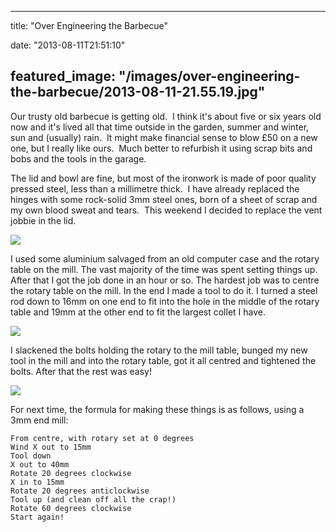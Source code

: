 
---
title: "Over Engineering the Barbecue"

date: "2013-08-11T21:51:10"

featured_image: "/images/over-engineering-the-barbecue/2013-08-11-21.55.19.jpg"
---


Our trusty old barbecue is getting old.  I think it's about five or six years old now and it's lived all that time outside in the garden, summer and winter, sun and (usually) rain.  It might make financial sense to blow £50 on a new one, but I really like ours.  Much better to refurbish it using scrap bits and bobs and the tools in the garage.

The lid and bowl are fine, but most of the ironwork is made of poor quality pressed steel, less than a millimetre thick.  I have already replaced the hinges with some rock-solid 3mm steel ones, born of a sheet of scrap and my own blood sweat and tears.  This weekend I decided to replace the vent jobbie in the lid.

<a href="/images/over-engineering-the-barbecue/2013-08-11-21.55.19.jpg"><img src="/images/over-engineering-the-barbecue/2013-08-11-21.55.19.jpg"/></a>

I used some aluminium salvaged from an old computer case and the rotary table on the mill. The vast majority of the time was spent setting things up. After that I got the job done in an hour or so. The hardest job was to centre the rotary table on the mill. In the end I made a tool to do it. I turned a steel rod down to 16mm on one end to fit into the hole in the middle of the rotary table and 19mm at the other end to fit the largest collet I have.

<a href="/images/over-engineering-the-barbecue/2013-08-10-21.56.14.jpg"><img src="/images/over-engineering-the-barbecue/2013-08-10-21.56.14.jpg"/></a>

I slackened the bolts holding the rotary to the mill table, bunged my new tool in the mill and into the rotary table, got it all centred and tightened the bolts.  After that the rest was easy!

<a href="/images/over-engineering-the-barbecue/2013-08-10-21.54.38.jpg"><img src="/images/over-engineering-the-barbecue/2013-08-10-21.54.38.jpg"/></a>

For next time, the formula for making these things is as follows, using a 3mm end mill:
```
From centre, with rotary set at 0 degrees
Wind X out to 15mm
Tool down
X out to 40mm
Rotate 20 degrees clockwise
X in to 15mm
Rotate 20 degrees anticlockwise
Tool up (and clean off all the crap!)
Rotate 60 degrees clockwise
Start again!
```
